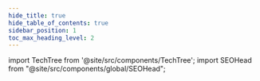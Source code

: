 ```yaml
---
hide_title: true
hide_table_of_contents: true
sidebar_position: 1
toc_max_heading_level: 2
---
```


import TechTree from '@site/src/components/TechTree';
import SEOHead from "@site/src/components/global/SEOHead";

<SEOHead
  title="Roadmap | Polyhedra Network"
  description="Explore our Roadmap building trust in AI with zero-knowledge powered technology that brings verifiability, efficiency and security to AI."
  url="https://roadmap.polyhedra.network/"
  siteName="Roadmap"
  image="https://raw.githubusercontent.com/PolyhedraZK/PolyhedraDocs/refs/heads/main/static/img/roadmap-seo.jpg"
/>

<div style={{
  position: 'fixed',
  top: 0,
  left: 0,
  right: 0,
  bottom: 0,
  paddingTop: '60px',
  backgroundColor: 'var(--token-primary-bg-c)',
  overflow: 'auto'
}}>
  <TechTree />
</div>

